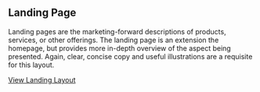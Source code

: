 ## Landing Page

Landing pages are the marketing-forward descriptions of products, services, or other offerings. The landing page is an extension the homepage, but provides more in-depth overview of the aspect being presented. Again, clear, concise copy and useful illustrations are a requisite for this layout.

[View Landing Layout](/page-layouts/landing/)